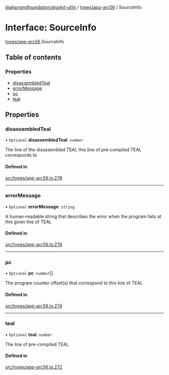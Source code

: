 [@algorandfoundation/algokit-utils](../README.md) / [types/app-arc56](../modules/types_app_arc56.md) / SourceInfo

# Interface: SourceInfo

[types/app-arc56](../modules/types_app_arc56.md).SourceInfo

## Table of contents

### Properties

- [disassembledTeal](types_app_arc56.SourceInfo.md#disassembledteal)
- [errorMessage](types_app_arc56.SourceInfo.md#errormessage)
- [pc](types_app_arc56.SourceInfo.md#pc)
- [teal](types_app_arc56.SourceInfo.md#teal)

## Properties

### disassembledTeal

• `Optional` **disassembledTeal**: `number`

The line of the dissasembled TEAL this line of pre-compiled TEAL corresponds to

#### Defined in

[src/types/app-arc56.ts:278](https://github.com/algorandfoundation/algokit-utils-ts/blob/main/src/types/app-arc56.ts#L278)

___

### errorMessage

• `Optional` **errorMessage**: `string`

A human-readable string that describes the error when the program fails at this given line of TEAL

#### Defined in

[src/types/app-arc56.ts:276](https://github.com/algorandfoundation/algokit-utils-ts/blob/main/src/types/app-arc56.ts#L276)

___

### pc

• `Optional` **pc**: `number`[]

The program counter offset(s) that correspond to this line of TEAL

#### Defined in

[src/types/app-arc56.ts:274](https://github.com/algorandfoundation/algokit-utils-ts/blob/main/src/types/app-arc56.ts#L274)

___

### teal

• `Optional` **teal**: `number`

The line of pre-compiled TEAL

#### Defined in

[src/types/app-arc56.ts:272](https://github.com/algorandfoundation/algokit-utils-ts/blob/main/src/types/app-arc56.ts#L272)
